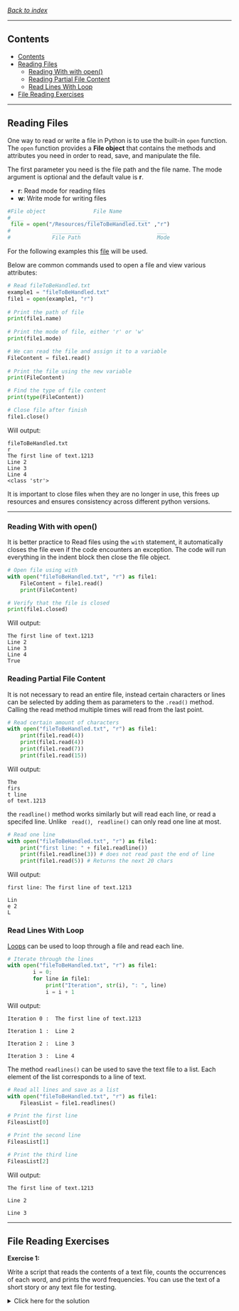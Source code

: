 *[Back to index](</readme.md>)*
___
## Contents
- [Contents](#contents)
- [Reading Files](#reading-files)
  - [Reading With with open()](#reading-with-with-open)
  - [Reading Partial File Content](#reading-partial-file-content)
  - [Read Lines With Loop](#read-lines-with-loop)
- [File Reading Exercises](#file-reading-exercises)

___
## Reading Files
One way to read or write a file in Python is to use the built-in `open` function. The `open` function provides a **File object** that contains the methods and attributes you need in order to read, save, and manipulate the file.  

The first parameter you need is the file path and the file name. The mode argument is optional and the default value is **r**.
* **r**: Read mode for reading files
* **w**: Write mode for writing files

```py
#File object               File Name
#____                    ___________________
 file = open("/Resources/fileToBeHandled.txt" ,"r")
#             _________                        ___
#             File Path                        Mode
```

For the following examples this [file](/Resources/fileToBeHandled.txt) will be used.

Below are common commands used to open a file and view various attributes:
```py
# Read fileToBeHandled.txt
example1 = "fileToBeHandled.txt"
file1 = open(example1, "r")
 
# Print the path of file
print(file1.name)
 
# Print the mode of file, either 'r' or 'w'
print(file1.mode)

# We can read the file and assign it to a variable
FileContent = file1.read()
 
# Print the file using the new variable
print(FileContent)

# Find the type of file content
print(type(FileContent))

# Close file after finish
file1.close()
```

Will output:
```
fileToBeHandled.txt
r
The first line of text.1213
Line 2
Line 3
Line 4
<class 'str'>
```

It is important to close files when they are no longer in use, this frees up resources and ensures consistency across different python versions.

___
### Reading With with open()
It is better practice to Read files using the `with` statement, it automatically closes the file even if the code encounters an exception. The code will run everything in the indent block then close the file object.

```py
# Open file using with
with open("fileToBeHandled.txt", "r") as file1:
    FileContent = file1.read()
    print(FileContent)

# Verify that the file is closed
print(file1.closed)
```

Will output:
```
The first line of text.1213
Line 2
Line 3
Line 4
True
```

### Reading Partial File Content
It is not necessary to read an entire file, instead certain characters or lines can be selected by adding them as parameters to the `.read()` method. Calling the read method multiple times will read from the last point.

```py
# Read certain amount of characters
with open("fileToBeHandled.txt", "r") as file1:
    print(file1.read(4))
    print(file1.read(4))
    print(file1.read(7))
    print(file1.read(15))
```

Will output:
```
The 
firs
t line
of text.1213
```

the `readline()` method works similarly but will read each line, or read a specifed line. Unlike ` read()`, ` readline()` can only read one line at most.
```py
# Read one line
with open("fileToBeHandled.txt", "r") as file1:
    print("first line: " + file1.readline())
    print(file1.readline(3)) # does not read past the end of line
    print(file1.read(5)) # Returns the next 20 chars
```

Will output:
```
first line: The first line of text.1213

Lin
e 2
L
```
### Read Lines With Loop
[Loops](/3%20Flow%20Control/3.2%20Loops.md) can be used to loop through a file and read each line.
```py
# Iterate through the lines
with open("fileToBeHandled.txt", "r") as file1:
        i = 0;
        for line in file1:
            print("Iteration", str(i), ": ", line)
            i = i + 1
```

Will output:
```
Iteration 0 :  The first line of text.1213

Iteration 1 :  Line 2

Iteration 2 :  Line 3

Iteration 3 :  Line 4
```

The method `readlines()` can be used to save the text file to a list. Each element of the list corresponds to a line of text.
```py
# Read all lines and save as a list
with open("fileToBeHandled.txt", "r") as file1:
    FileasList = file1.readlines()

# Print the first line
FileasList[0]

# Print the second line
FileasList[1]

# Print the third line
FileasList[2]
```

Will output:
```
The first line of text.1213

Line 2

Line 3

```

___
## File Reading Exercises

**Exercise 1:**  

Write a script that reads the contents of a text file, counts the occurrences of each word, and prints the word frequencies. You can use the text of a short story or any text file for testing.

<details><summary>Click here for the solution</summary>

```py
from collections import Counter

words = []
with open("fileToBeHandled.txt", "r") as file1:
    for line in file1:
        for word in line.split():
            words.append(word)

word_counts = Counter(words)
print("First method using Collections module:\n",word_counts, "\n")

# Alternatively:
word_counts = {}

with open("fileToBeHandled.txt", "r") as file1:
    for line in file1:
        for word in line.split():
            word_counts[word] = word_counts.get(word, 0) +1

print("Second method using dictionary:\n", word_counts, "\n") # One line output, OR:
print("Print by looping through dictionary: ")
for x, y in word_counts.items():
    print(f"Word: {x}, Count: {y}")
```

Will output:
```
First method using Collections module:
 Counter({'Line': 3, 'The': 1, 'first': 1, 'line': 1, 'of': 1, 'text.1213': 1, '2': 1, '3': 1, '4': 1}) 

Second method using dictionary:
 {'The': 1, 'first': 1, 'line': 1, 'of': 1, 'text.1213': 1, 'Line': 3, '2': 1, '3': 1, '4': 1}

Print by looping through dictionary:
Word: The, Count: 1
Word: first, Count: 1
Word: line, Count: 1
Word: of, Count: 1
Word: text.1213, Count: 1
Word: Line, Count: 3
Word: 2, Count: 1
Word: 3, Count: 1
Word: 4, Count: 1
```
</details>
